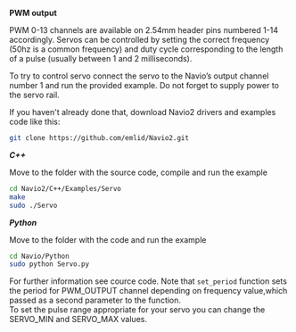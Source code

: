 **PWM output**


PWM 0-13 channels are available on 2.54mm header pins numbered 1-14 accordingly. Servos can be controlled by setting the correct frequency (50hz is a common frequency) and duty cycle corresponding to the length of a pulse (usually between 1 and 2 milliseconds).

To try to control servo connect the servo to the Navio’s output channel number 1 and run the provided example. Do not forget to supply power to the servo rail.

If you haven't already done that, download Navio2 drivers and examples code like this:
```bash
git clone https://github.com/emlid/Navio2.git
```
***C++***

Move to the folder with the source code, compile and run the example

```bash
cd Navio2/C++/Examples/Servo
make
sudo ./Servo
```

***Python***

Move to the folder with the code and run the example

```bash
cd Navio/Python
sudo python Servo.py
```

For further information see cource code. Note that ```set_period``` function sets the period for PWM_OUTPUT channel depending on frequency value,which passed as a second parameter to the function.  
To set the pulse range appropriate for your servo you can change the SERVO_MIN and SERVO_MAX values.


